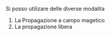 Si posso utilizare delle diverse modalita 

1. La Propagazione a campo magetico
2. La propagazione libera
